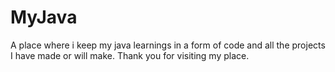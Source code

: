 # MyJava
A place where i keep my java learnings in a form of code and all the projects I have made or will make. Thank you for visiting my place.
